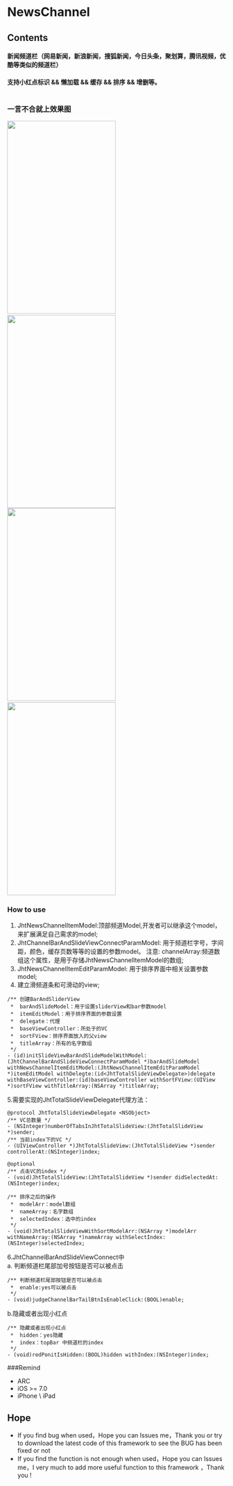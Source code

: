 # NewsChannel

## Contents
#### 新闻频道栏（网易新闻，新浪新闻，搜狐新闻，今日头条，聚划算，腾讯视频，优酷等类似的频道栏）<br>
#### 支持小红点标识 &amp;&amp; 懒加载 &amp;&amp; 缓存 &amp;&amp; 排序 &amp;&amp; 增删等。<br><br>

### 一言不合就上效果图
<img src="https://raw.githubusercontent.com/jinht/NewsChannel/master/ReadMEImages/Gif/slide.gif"  width=250 height=445 />
&emsp;&emsp;<img src="https://raw.githubusercontent.com/jinht/NewsChannel/master/ReadMEImages/Gif/shake.gif"  width=250 height=445 /><br>
<img src="https://raw.githubusercontent.com/jinht/NewsChannel/master/ReadMEImages/Gif/deleteAndAdd.gif"  width=250 height=445 />
&emsp;&emsp;<img src="https://raw.githubusercontent.com/jinht/NewsChannel/master/ReadMEImages/Gif/redPoint.gif"  width=250 height=445 /><br>

### How to use
1. JhtNewsChannelItemModel:顶部频道Model,开发者可以继承这个model，来扩展满足自己需求的model;
2. JhtChannelBarAndSlideViewConnectParamModel: 用于频道栏字号，字间距，颜色，缓存页数等等的设置的参数model。 注意:  channelArray:频道数组这个属性，是用于存储JhtNewsChannelItemModel的数组;
3. JhtNewsChannelItemEditParamModel: 用于排序界面中相关设置参数model;
4. 建立滑频道条和可滑动的view;
```oc
/** 创建BarAndSliderView
 *  barAndSlideModel：用于设置sliderView和bar参数model
 *  itemEditModel：用于排序界面的参数设置
 *  delegate：代理
 *  baseViewController：所处于的VC
 *  sortFView：排序界面放入的父view
 *  titleArray：所有的名字数组
 */
- (id)initSlideViewBarAndSlideModelWithModel:(JhtChannelBarAndSlideViewConnectParamModel *)barAndSlideModel withNewsChannelItemEditModel:(JhtNewsChannelItemEditParamModel *)itemEditModel withDelegte:(id<JhtTotalSlideViewDelegate>)delegate withBaseViewController:(id)baseViewController withSortFView:(UIView *)sortFView withTitleArray:(NSArray *)titleArray;
```
5.需要实现的JhtTotalSlideViewDelegate代理方法：
```oc
@protocol JhtTotalSlideViewDelegate <NSObject>
/** VC总数量 */
- (NSInteger)numberOfTabsInJhtTotalSlideView:(JhtTotalSlideView *)sender;
/** 当前index下的VC */
- (UIViewController *)JhtTotalSlideView:(JhtTotalSlideView *)sender controllerAt:(NSInteger)index;

@optional
/** 点击VC的index */
- (void)JhtTotalSlideView:(JhtTotalSlideView *)sender didSelectedAt:(NSInteger)index;

/** 排序之后的操作
 *  modelArr：model数组
 *  nameArray：名字数组
 *  selectedIndex：选中的index
 */
- (void)JhtTotalSlideViewWithSortModelArr:(NSArray *)modelArr withNameArray:(NSArray *)nameArray withSelectIndex:(NSInteger)selectedIndex;
```
6.JhtChannelBarAndSlideViewConnect中<br>
a. 判断频道栏尾部加号按钮是否可以被点击
```oc
/** 判断频道栏尾部按钮是否可以被点击
 *  enable:yes可以被点击 
 */
- (void)judgeChannelBarTailBtnIsEnableClick:(BOOL)enable;
```
b.隐藏或者出现小红点
```oc
/** 隐藏或者出现小红点
 *  hidden：yes隐藏
 *  index：topBar 中频道栏的index
 */
- (void)redPonitIsHidden:(BOOL)hidden withIndex:(NSInteger)index;
```

###Remind
* ARC
* iOS >= 7.0
* iPhone \ iPad 
       
## Hope
* If you find bug when used，Hope you can Issues me，Thank you or try to download the latest code of this framework to see the BUG has been fixed or not
* If you find the function is not enough when used，Hope you can Issues me，I very much to add more useful function to this framework ，Thank you !
